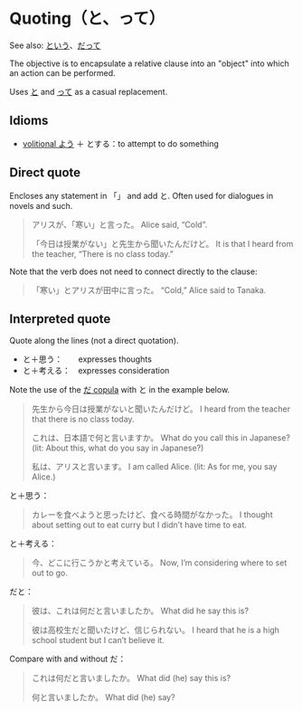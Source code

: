 # Quoting（と、って）

See also: [という](・という)、[だって](だって)

The objective is to encapsulate a relative clause into an "object" into which an action can be performed.

Uses [と](と) and [って](・って) as a casual replacement.

## Idioms

- [volitional よう](・よう)  ＋ とする：to attempt to do something

## Direct quote

Encloses any statement in 「」 and add と. Often used for dialogues in novels and such.

> アリスが、「寒い」と言った。
> Alice said, “Cold”.
> 
>「今日は授業がない」と先生から聞いたんだけど。
> It is that I heard from the teacher, “There is no class today.”

Note that the verb does not need to connect directly to the clause:

> 「寒い」とアリスが田中に言った。
> “Cold,” Alice said to Tanaka.

## Interpreted quote

Quote along the lines (not a direct quotation).

- と＋思う：　　expresses thoughts
- と＋考える：　expresses consideration

Note the use of the [だ copula](だ) with と in the example below.

> 先生から今日は授業がないと聞いたんだけど。
> I heard from the teacher that there is no class today.
> 
> これは、日本語で何と言いますか。
> What do you call this in Japanese? (lit: About this, what do you say in Japanese?)
> 
> 私は、アリスと言います。
> I am called Alice. (lit: As for me, you say Alice.)

と＋思う：
> カレーを食べようと思ったけど、食べる時間がなかった。
> I thought about setting out to eat curry but I didn’t have time to eat.

と＋考える：
> 今、どこに行こうかと考えている。
> Now, I’m considering where to set out to go.

だと：
> 彼は、これは何だと言いましたか。
> What did he say this is?
> 
> 彼は高校生だと聞いたけど、信じられない。
> I heard that he is a high school student but I can’t believe it.

Compare with and without だ：

> これは何だと言いましたか。
> What did (he) say this is?
> 
> 何と言いましたか。
> What did (he) say?

